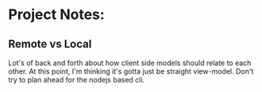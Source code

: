 # Project Notes:
## Remote vs Local
Lot's of back and forth about how client side models should relate to each other.  At this point, I'm thinking it's gotta just be straight view-model.  Don't try to plan ahead for the nodejs based cli.